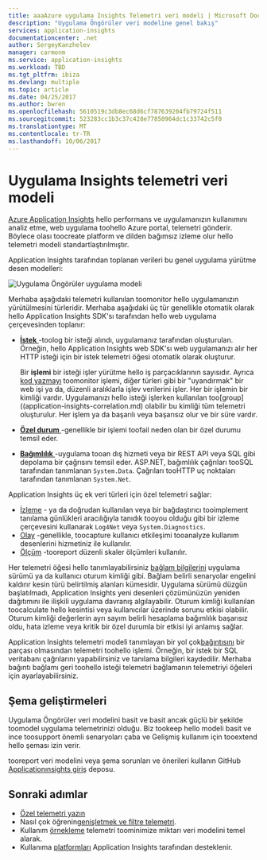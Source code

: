 ```yaml
---
title: aaaAzure uygulama Insights Telemetri veri modeli | Microsoft Docs
description: "Uygulama Öngörüler veri modeline genel bakış"
services: application-insights
documentationcenter: .net
author: SergeyKanzhelev
manager: carmonm
ms.service: application-insights
ms.workload: TBD
ms.tgt_pltfrm: ibiza
ms.devlang: multiple
ms.topic: article
ms.date: 04/25/2017
ms.author: bwren
ms.openlocfilehash: 5610519c3db8ec68d6cf787639204fb79724f511
ms.sourcegitcommit: 523283cc1b3c37c428e77850964dc1c33742c5f0
ms.translationtype: MT
ms.contentlocale: tr-TR
ms.lasthandoff: 10/06/2017
---
```

# <a name="application-insights-telemetry-data-model"></a>Uygulama Insights telemetri veri modeli

[Azure Application Insights](app-insights-overview.md) hello performans ve uygulamanızın kullanımını analiz etme, web uygulama toohello Azure portal, telemetri gönderir. Böylece olası toocreate platform ve dilden bağımsız izleme olur hello telemetri modeli standartlaştırılmıştır. 

Application Insights tarafından toplanan verileri bu genel uygulama yürütme desen modelleri:

![Uygulama Öngörüler uygulama modeli](./media/application-insights-data-model/application-insights-data-model.png)

Merhaba aşağıdaki telemetri kullanılan toomonitor hello uygulamanızın yürütülmesini türleridir. Merhaba aşağıdaki üç tür genellikle otomatik olarak hello Application Insights SDK'sı tarafından hello web uygulama çerçevesinden toplanır:

* [**İstek** ](application-insights-data-model-request-telemetry.md) -toolog bir isteği alındı, uygulamanız tarafından oluşturulan. Örneğin, hello Application Insights web SDK'sı web uygulamanızı alır her HTTP isteği için bir istek telemetri öğesi otomatik olarak oluşturur. 

    Bir **işlemi** bir isteği işler yürütme hello iş parçacıklarının sayısıdır. Ayrıca [kod yazmayı](app-insights-api-custom-events-metrics.md#trackrequest) toomonitor işlemi, diğer türleri gibi bir "uyandırmak" bir web işi ya da, düzenli aralıklarla işlev verilerini işler.  Her bir işlemin bir kimliği vardır. Uygulamanızı hello isteği işlerken kullanılan too[group]((application-insights-correlation.md) olabilir bu kimliği tüm telemetri oluşturulur. Her işlem ya da başarılı veya başarısız olur ve bir süre vardır.
* [**Özel durum** ](application-insights-data-model-exception-telemetry.md) -genellikle bir işlemi toofail neden olan bir özel durumu temsil eder.
* [**Bağımlılık** ](application-insights-data-model-dependency-telemetry.md) -uygulama tooan dış hizmeti veya bir REST API veya SQL gibi depolama bir çağrısını temsil eder. ASP.NET, bağımlılık çağrıları tooSQL tarafından tanımlanan `System.Data`. Çağrıları tooHTTP uç noktaları tarafından tanımlanan `System.Net`. 

Application Insights üç ek veri türleri için özel telemetri sağlar:

* [İzleme](application-insights-data-model-trace-telemetry.md) - ya da doğrudan kullanılan veya bir bağdaştırıcı tooimplement tanılama günlükleri aracılığıyla tanıdık tooyou olduğu gibi bir izleme çerçevesini kullanarak `Log4Net` veya `System.Diagnostics`.
* [Olay](application-insights-data-model-event-telemetry.md) -genellikle, toocapture kullanıcı etkileşimi tooanalyze kullanım desenlerini hizmetiniz ile kullanılır.
* [Ölçüm](application-insights-data-model-metric-telemetry.md) -tooreport düzenli skaler ölçümleri kullanılır.

Her telemetri öğesi hello tanımlayabilirsiniz [bağlam bilgilerini](application-insights-data-model-context.md) uygulama sürümü ya da kullanıcı oturum kimliği gibi. Bağlam belirli senaryolar engelini kaldırır kesin türü belirtilmiş alanları kümesidir. Uygulama sürümü düzgün başlatılmadı, Application Insights yeni desenleri çözümünüzün yeniden dağıtımını ile ilişkili uygulama davranış algılayabilir. Oturum kimliği kullanılan toocalculate hello kesintisi veya kullanıcılar üzerinde sorunu etkisi olabilir. Oturum kimliği değerlerin ayrı sayım belirli hesaplama bağımlılık başarısız oldu, hata izleme veya kritik bir özel durumla bir etkisi iyi anlamış sağlar.

Application Insights telemetri modeli tanımlayan bir yol çok[bağıntısını](application-insights-correlation.md) bir parçası olmasından telemetri toohello işlemi. Örneğin, bir istek bir SQL veritabanı çağrılarını yapabilirsiniz ve tanılama bilgileri kaydedilir. Merhaba bağıntı bağlamı geri toohello isteği telemetri bağlamanın telemetriyi öğeleri için ayarlayabilirsiniz.

## <a name="schema-improvements"></a>Şema geliştirmeleri

Uygulama Öngörüler veri modelini basit ve basit ancak güçlü bir şekilde toomodel uygulama telemetrinizi olduğu. Biz tookeep hello modeli basit ve ince toosupport önemli senaryoları çaba ve Gelişmiş kullanım için tooextend hello şeması izin verir.

tooreport veri modelini veya şema sorunları ve önerileri kullanın GitHub [Applicationınsights giriş](https://github.com/Microsoft/ApplicationInsights-Home/labels/schema) deposu.

## <a name="next-steps"></a>Sonraki adımlar

- [Özel telemetri yazın](app-insights-api-custom-events-metrics.md)
- Nasıl çok öğrenin[genişletmek ve filtre telemetri](app-insights-api-filtering-sampling.md).
- Kullanım [örnekleme](app-insights-sampling.md) telemetri toominimize miktarı veri modelini temel alarak.
- Kullanıma [platformları](app-insights-platforms.md) Application Insights tarafından desteklenir.

